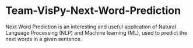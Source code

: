 # Team-VisPy-Next-Word-Prediction
Next Word Prediction is an interesting and useful application of Natural Language Processing (NLP) and Machine learning (ML), used to predict the next words in a given sentence.
